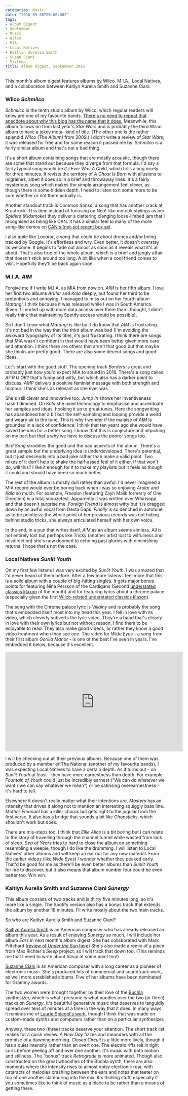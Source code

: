 ```yaml
---
categories: Music
date: "2016-09-30T00:00:00Z"
tags:
- Album Digest
- September
- Music
- Wilco
- MIA
- Local Natives
- Kaitlyn Aurelia Smith
- Susan Ciani
- Sixteen
title: Album Digest, September 2016
---
```


This month's album digest features albums by Wilco, M.I.A., Local Natives, and a collaboration between Kaitlyn Aurelia Smith and Suzanne Ciani.

### Wilco *Schmilco*

*Schmilco* is the tenth studio album by Wilco, which regular readers will know are one of my favourite bands. [There's no need to repeat that anecdote about why this blog has the name that it does.](/whatever-happened-to-that-hat/) Meanwhile, this album follows on from last year's *Star Wars* and is probably the third Wilco album to have a jokey meta- kind of title. (The other one is the rather splendid *Wilco (The Album)* from 2009.) I didn't write a review of *Star Wars*; it  was released for free and for some reason it passed me by. *Schmilco* is a fairly similar album and that's not a bad thing.

It's a short album containing songs that are mostly acoustic, though there are some that stand out because they diverge from that formula. I'd say a fairly typical song would be *If I Ever Was A Child*, which trills along nicely for three minutes. It revists the territory of *A Ghost Is Born* with allusions to migraines, albeit it does so in a brief and throwaway lines. It's a fairly mysterious song which makes the simple arrangement feel clever, as though there is some hidden depth. I need to listen to it some more to be sure whether or not there actually is.

Another standout track is *Common Sense*, a song that has another crack at Krautrock. This time instead of focusing on Neu!-like motorik stylings as per *Spiders (Kidsmoke)* they deliver a clattering clanging loose-limbed jam that I recognised  as being like CAN. It has a similar feel to many of the more song-like demos on [CAN's (not-so) recent box set](/can-the-lost-tapes/).

I also quite like *Locator*, a song that could be about drones and/or being tracked by Google. It's effortless and wry. Even better, it doesn't overstay its welcome. It begins to fade out almost as soon as it reveals what it's all about. That's also true of the whole album, which is a brief and jangly affair that doesn't stick around too long. A bit like when a cool friend comes to visit. Hopefully they'll be back again soon.

### M.I.A. *AIM*

Forgive me if I write M.I.A. as MIA from now on. *AIM* is her fifth album. I love her first two albums *Arular* and *Kala* deeply, but found her third to be pretentious and annoying. I managed to miss out on her fourth album *Matangi*, I think because it was released while I was in South America. (Even if I ended up with more data access over there than I thought, I didn't really think that maintaining Spotify access would be possible).

So I don't know what *Matangi* is like but I do know that *AIM* is frustrating. It's not bad in the way that the third album was bad (I'm avoiding the awkward typography of its title), it's just frustrating. I think there are songs that MIA wasn't confident in that would have been better given more care and attention. I think there are others that aren't that good but that maybe she thinks are pretty good. There are also some decent songs and  good ideas.

Let's start with the good stuff. The opening track *Borders* is great and probably just how you'd expect MIA to sound in 2016. There's a song called *Ali R U OK?* that's funny and witty, but which also has a darker point to discuss. *AMP* delivers a positive feminist message with both strength and humour. I think she's as relevant as she ever was.

She's still clever and innovative too. *Jump In* shows her inventiveness hasn't dimmed. On *Kala* she used technology to emphasise and accentuate her samples and ideas, hooking it up to great tunes. Here the songwriting has abandoned her a bit but the self-sampling and looping provide a weird and weary air to the tune. This is why I wonder if the malaise of *AIM* is grounded in a lack of confidence: I think that ten years ago she would have saved the idea for a better song. I know that this is conjecture and nitpicking on my part but that's why we have to discuss the poorer songs too.

*Bird Song* straddles the good and the bad aspects of the album. There's a great sample but the underlying idea is underdeveloped. There's potential, but it just descends into a bad joke rather than make a valid point. Two mixes of it don't help to shake the half-assed feel of it either. If that won't do, will this? I like it enough for it to make my playlists but it feels as though it could and should have been so much better.

The rest of the album is mostly dull rather than awful. I'd never imagined a MIA record would ever be boring back when I was so enjoying *Arular* and *Kala* so much. For example, *Freedun* (featuring Zayn Malik formerly of One Direction) is a total snoozefest. Apparently it was written over Whatsapp and that doesn't surprise me. *Foreign Friend* is almost witty but it is dragged down by an awful vocal from Dexta Daps. *Finally* is so denched in autotune as to be pointless: the whole point of her previous records was not hiding behind studio tricks, she always articulated herself with her own voice.

In the end, in a pun that writes itself, *AIM* as an album seems aimless. All is not entirely lost but perhaps like Tricky (another artist lost to wilfulness and misdirection) she's now doomed to echoing past glories with diminishing returns. I hope that's not the case.

### Local Natives *Sunlit Youth*

On my first few listens I was very excited by *Sunlit Youth*. I was amazed that I'd never heard of them before. After a few more listens I feel more that this is a solid album with a couple of big-hitting singles. It gets major bonus points for featuring Nina Persson of the Cardigans (Second [understated classics klaxon](/understated-classics-25-long-gone-before-daylight-cardigans/) of the month) and for featuring lyrics about a chrome palace (especially given the first [Wilco-related understated classics klaxon](/uc-27-a-ghost-is-born-wilco/)).

The song with the Chrome palace lyric is *Villainy* and is probably the song that's embedded itself most into my head this year. I fell in love with its video, which cleverly subverts the lyric video. They're a band that's clearly in love with their own lyrics but not without reason, I find them to be enjoyable to read. They also make good videos, or rather they know a good video treatment when they see one. The video for *Wide Eyes* - a song from their first album *Gorilla Manor* - is one of the best I've seen in years. I've embedded it below, because it's excellent.

<iframe width="560" height="315" src="https://www.youtube.com/embed/NmefFcRJbXE" frameborder="0" allowfullscreen></iframe>

I will be checking out all their previous albums. Because one of them was produced by a member of The National (another of my favourite bands), I was expecting Local Natives to have a certain depth. As it turns out - on *Sunlit Youth* at least - they have more earnestness than depth. For example *Fountain of Youth* could just be incredibly earnest ("We can do whatever we want / we can say whatever we mean") or be satirising overearnestness - it's hard to tell.

Elsewhere it doesn't really matter what their intentions are. *Masters* has an intensity that drives it along not to mention an interesting squiggly bass line. *Mother Emanuel* has a killer chorus but gets right to the jugular from the first verse. It also has a bridge that sounds a bit like *Chopsticks*, which shouldn't work but does.

There are mis-steps too. I think that *Ellie Alice* is a bit boring but I can relate to the story of travelling through the channel tunnel while wasted from lack of sleep. *Sea of Years* tries to hard to close the album on something resembling a weepie, though I do like the drumming.
I will listen to Local Natives' other albums and will keep an ear out for any new material. From the earlier videos (like *Wide Eyes*) I wonder whether they peaked early. That'd be good for me as there'll be even better albums than *Sunlit Youth* for me to discover, but it also means that album number four could be even better too. Win win.

### Kaitlyn Aurelia Smith and Suzanne Ciani *Sunergy*

This album consists of two tracks and is thirty five minutes long, so it's more like a single. The Spotify version also has a bonus track that extends the album by another 18 minutes. I'll write mostly about the two main tracks.

So who are Kaitlyn Aurelia Smith and Suzanne Ciani?

[Kaitlyn Aurelia Smith](http://kaitlynaureliasmith.com) is an American composer who has already released an album this year. As a result of enjoying *Sunergy* so much, I will include her album *Ears* in next month's album digest. She has collaborated with Mark Pritchard ([review of *Under the Sun* here](/album-digest-may-2016/)) She's also made a remix of a piece from Max Richter's *Sleep* project, so I will track that down too. (This reminds me that I need to write about *Sleep* at some point too!)

[Suzanne Ciani](http://sevwave.com) is an American composer with a long career as a pioneer of electronic music. She's produced lots of commercial and soundtrack work, as well more established albums. Five of her albums have been nominated for Grammy awards.

The two women were brought together by their love of the [Buchla](http://buchla.com) synthesizer, which is what I presume is what noodles over the two (or three) tracks on *Sunergy*. It's beautiful generative music that deserves to languidly spread over tens of minutes at a time in the way that it does. In many ways it reminds me of [Laurie Spiegel's work](/album-digest-october-2012/), though I think that was made on custom-made synths and computers rather than on a particular synthesizer.

Anyway, these two (three) tracks deserve your attention. The short track list makes for a quick review. *A New Day* fizzes and meanders with all the promise of a dawning morning. *Closed Circuit* is a little more lively, though it has a quiet intensity rather than an overt one. The electric riffs roil in tight curls before peeling off and over one another. It's music with both motion and stillness. The "bonus" track *Retrograde* is more animated. Though also constructed on the great whooshes of the Buchla synth, there are also moments where the intensity rises to almost noisy electronic roar, with cataracts of melodies crashing between the ears and notes that teeter on top of one another clamouring into the mix. It's thrilling stuff, especially if you sometimes like to think of music as a place to be rather than a means of getting there.
